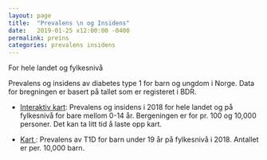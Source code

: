 ```yaml
---
layout: page
title:  "Prevalens \n og Insidens"
date:   2019-01-25 x12:00:00 -0400
permalink: preins
categories: prevalens insidens
---
```


For hele landet og fylkesnivå


Prevalens og insidens av diabetes type 1 for barn og ungdom i Norge. Data for
bregningen er basert på tallet som er registeret i BDR.

* [Interaktiv kart]( https://bdreg.shinyapps.io/interaktiv/ "interaktiv"): Prevalens
  og insidens i 2018 for hele landet og på fylkesnivå for bare mellom 0-14
  år. Bergeningen er for pr. 100 og 10,000 personer. Det kan ta litt tid å laste opp kart.

* [Kart ](https://bdreg.github.io/inspre/prevalens "preDT1"): Prevalens av T1D for
  barn under 19 år på fylkesnivå i 2018. Antallet er per. 10,000 barn. 
